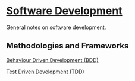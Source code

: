 # [Software Development](https://en.wikipedia.org/wiki/Software_development)

General notes on software development.

## Methodologies and Frameworks

[Behaviour Driven Development (BDD)](https://en.wikipedia.org/wiki/Behavior-driven_development)

[Test Driven Development (TDD)](https://en.wikipedia.org/wiki/Test-driven_development)